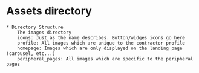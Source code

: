 # Assets directory

    * Directory Structure
        The images directory
        icons: Just as the name describes. Button/widges icons go here
        profile: All images which are unique to the contractor profile
        homepage: Images which are only displayed on the landing page (carousel, etc...)
        peripheral_pages: All images which are specific to the peripheral pages